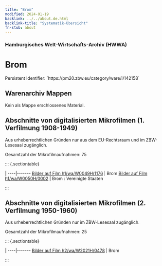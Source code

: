 ```yaml
---
title: "Brom"
modified: 2024-01-19
backlink: ../../about.de.html
backlink-title: "Systematik-Übersicht"
fn-stub: about
---
```


### Hamburgisches Welt-Wirtschafts-Archiv (HWWA)

# Brom

<div class="hint">Persistent Identifier: `https://pm20.zbw.eu/category/ware/i/142158`</div>







## Warenarchiv Mappen





Kein als Mappe erschlossenes Material.



<a id="filmsections" />

## Abschnitte von digitalisierten Mikrofilmen (1. Verfilmung 1908-1949)

<p>Aus urheberrechtlichen Gründen nur aus dem EU-Rechtsraum und im ZBW-Lesesaal zugänglich.</p>


<p>Gesamtzahl der Mikrofilmaufnahmen: 75</p>





::: {.sectiontable}

 | 
----|-------
<a class="btn" href="https://pm20.zbw.eu/film/h1/wa/W0049H/1176" rel="nofollow">Bilder auf Film h1/wa/W0049H/1176</a> | Brom
<a class="btn" href="https://pm20.zbw.eu/film/h1/wa/W0050H/0002" rel="nofollow">Bilder auf Film h1/wa/W0050H/0002</a> | Brom : Vereinigte Staaten


:::




## Abschnitte von digitalisierten Mikrofilmen (2. Verfilmung 1950-1960)

<p>Aus urheberrechtlichen Gründen nur im ZBW-Lesesaal zugänglich.</p>


<p>Gesamtzahl der Mikrofilmaufnahmen: 25</p>





::: {.sectiontable}

 | 
----|-------
<a class="btn" href="https://pm20.zbw.eu/film/h2/wa/W2021H/0478" rel="nofollow">Bilder auf Film h2/wa/W2021H/0478</a> | Brom


:::
















